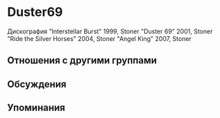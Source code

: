 # Duster69

Дискография
"Interstellar Burst" 1999, Stoner
"Duster 69" 2001, Stoner
"Ride the Silver Horses" 2004, Stoner
"Angel King" 2007, Stoner

## Отношения с другими группами


## Обсуждения


## Упоминания


